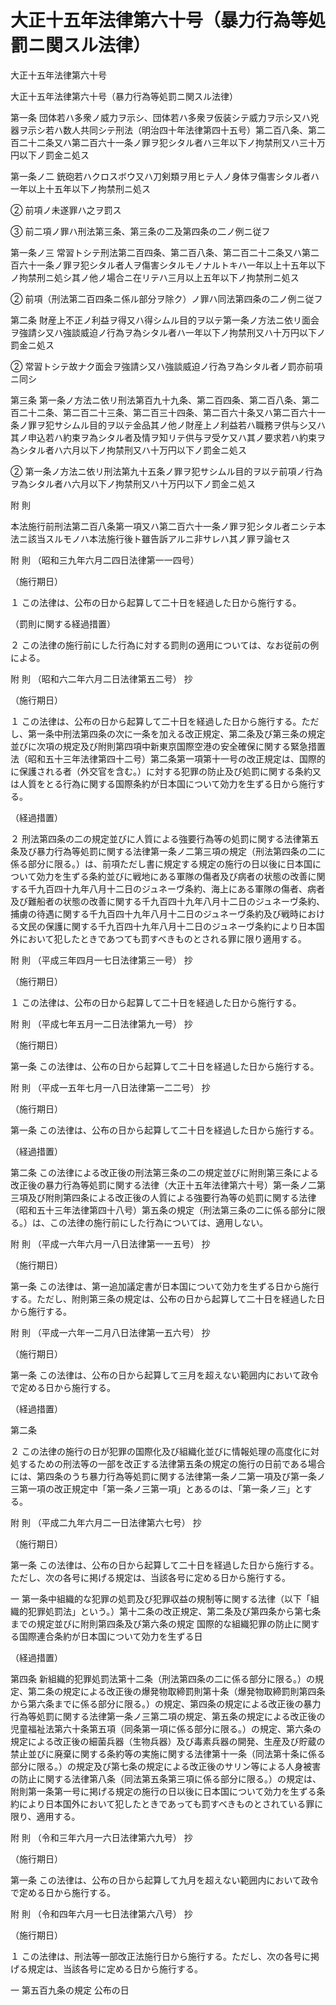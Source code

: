 # 大正十五年法律第六十号（暴力行為等処罰ニ関スル法律）

大正十五年法律第六十号

大正十五年法律第六十号（暴力行為等処罰ニ関スル法律）

第一条 団体若ハ多衆ノ威力ヲ示シ、団体若ハ多衆ヲ仮装シテ威力ヲ示シ又ハ兇器ヲ示シ若ハ数人共同シテ刑法（明治四十年法律第四十五号）第二百八条、第二百二十二条又ハ第二百六十一条ノ罪ヲ犯シタル者ハ三年以下ノ拘禁刑又ハ三十万円以下ノ罰金ニ処ス

第一条ノ二 銃砲若ハクロスボウ又ハ刀剣類ヲ用ヒテ人ノ身体ヲ傷害シタル者ハ一年以上十五年以下ノ拘禁刑ニ処ス

② 前項ノ未遂罪ハ之ヲ罰ス

③ 前二項ノ罪ハ刑法第三条、第三条の二及第四条の二ノ例ニ従フ

第一条ノ三 常習トシテ刑法第二百四条、第二百八条、第二百二十二条又ハ第二百六十一条ノ罪ヲ犯シタル者人ヲ傷害シタルモノナルトキハ一年以上十五年以下ノ拘禁刑ニ処シ其ノ他ノ場合ニ在リテハ三月以上五年以下ノ拘禁刑ニ処ス

② 前項（刑法第二百四条ニ係ル部分ヲ除ク）ノ罪ハ同法第四条の二ノ例ニ従フ

第二条 財産上不正ノ利益ヲ得又ハ得シムル目的ヲ以テ第一条ノ方法ニ依リ面会ヲ強請シ又ハ強談威迫ノ行為ヲ為シタル者ハ一年以下ノ拘禁刑又ハ十万円以下ノ罰金ニ処ス

② 常習トシテ故ナク面会ヲ強請シ又ハ強談威迫ノ行為ヲ為シタル者ノ罰亦前項ニ同シ

第三条 第一条ノ方法ニ依リ刑法第百九十九条、第二百四条、第二百八条、第二百二十二条、第二百二十三条、第二百三十四条、第二百六十条又ハ第二百六十一条ノ罪ヲ犯サシムル目的ヲ以テ金品其ノ他ノ財産上ノ利益若ハ職務ヲ供与シ又ハ其ノ申込若ハ約束ヲ為シタル者及情ヲ知リテ供与ヲ受ケ又ハ其ノ要求若ハ約束ヲ為シタル者ハ六月以下ノ拘禁刑又ハ十万円以下ノ罰金ニ処ス

② 第一条ノ方法ニ依リ刑法第九十五条ノ罪ヲ犯サシムル目的ヲ以テ前項ノ行為ヲ為シタル者ハ六月以下ノ拘禁刑又ハ十万円以下ノ罰金ニ処ス

附 則

本法施行前刑法第二百八条第一項又ハ第二百六十一条ノ罪ヲ犯シタル者ニシテ本法ニ該当スルモノハ本法施行後ト雖告訴アルニ非サレハ其ノ罪ヲ論セス

附 則 （昭和三九年六月二四日法律第一一四号）

（施行期日）

１ この法律は、公布の日から起算して二十日を経過した日から施行する。

（罰則に関する経過措置）

２ この法律の施行前にした行為に対する罰則の適用については、なお従前の例による。

附 則 （昭和六二年六月二日法律第五二号） 抄

（施行期日）

１ この法律は、公布の日から起算して二十日を経過した日から施行する。ただし、第一条中刑法第四条の次に一条を加える改正規定、第二条及び第三条の規定並びに次項の規定及び附則第四項中新東京国際空港の安全確保に関する緊急措置法（昭和五十三年法律第四十二号）第二条第一項第十一号の改正規定は、国際的に保護される者（外交官を含む。）に対する犯罪の防止及び処罰に関する条約又は人質をとる行為に関する国際条約が日本国について効力を生ずる日から施行する。

（経過措置）

２ 刑法第四条の二の規定並びに人質による強要行為等の処罰に関する法律第五条及び暴力行為等処罰に関する法律第一条ノ二第三項の規定（刑法第四条の二に係る部分に限る。）は、前項ただし書に規定する規定の施行の日以後に日本国について効力を生ずる条約並びに戦地にある軍隊の傷者及び病者の状態の改善に関する千九百四十九年八月十二日のジュネーヴ条約、海上にある軍隊の傷者、病者及び難船者の状態の改善に関する千九百四十九年八月十二日のジュネーヴ条約、捕虜の待遇に関する千九百四十九年八月十二日のジュネーヴ条約及び戦時における文民の保護に関する千九百四十九年八月十二日のジュネーヴ条約により日本国外において犯したときであつても罰すべきものとされる罪に限り適用する。

附 則 （平成三年四月一七日法律第三一号） 抄

（施行期日）

１ この法律は、公布の日から起算して二十日を経過した日から施行する。

附 則 （平成七年五月一二日法律第九一号） 抄

（施行期日）

第一条 この法律は、公布の日から起算して二十日を経過した日から施行する。

附 則 （平成一五年七月一八日法律第一二二号） 抄

（施行期日）

第一条 この法律は、公布の日から起算して二十日を経過した日から施行する。

（経過措置）

第二条 この法律による改正後の刑法第三条の二の規定並びに附則第三条による改正後の暴力行為等処罰に関する法律（大正十五年法律第六十号）第一条ノ二第三項及び附則第四条による改正後の人質による強要行為等の処罰に関する法律（昭和五十三年法律第四十八号）第五条の規定（刑法第三条の二に係る部分に限る。）は、この法律の施行前にした行為については、適用しない。

附 則 （平成一六年六月一八日法律第一一五号） 抄

（施行期日）

第一条 この法律は、第一追加議定書が日本国について効力を生ずる日から施行する。ただし、附則第三条の規定は、公布の日から起算して二十日を経過した日から施行する。

附 則 （平成一六年一二月八日法律第一五六号） 抄

（施行期日）

第一条 この法律は、公布の日から起算して三月を超えない範囲内において政令で定める日から施行する。

（経過措置）

第二条

２ この法律の施行の日が犯罪の国際化及び組織化並びに情報処理の高度化に対処するための刑法等の一部を改正する法律第五条の規定の施行の日前である場合には、第四条のうち暴力行為等処罰に関する法律第一条ノ二第一項及び第一条ノ三第一項の改正規定中「第一条ノ三第一項」とあるのは、「第一条ノ三」とする。

附 則 （平成二九年六月二一日法律第六七号） 抄

（施行期日）

第一条 この法律は、公布の日から起算して二十日を経過した日から施行する。ただし、次の各号に掲げる規定は、当該各号に定める日から施行する。

一 第一条中組織的な犯罪の処罰及び犯罪収益の規制等に関する法律（以下「組織的犯罪処罰法」という。）第十二条の改正規定、第二条及び第四条から第七条までの規定並びに附則第四条及び第六条の規定 国際的な組織犯罪の防止に関する国際連合条約が日本国について効力を生ずる日

（経過措置）

第四条 新組織的犯罪処罰法第十二条（刑法第四条の二に係る部分に限る。）の規定、第二条の規定による改正後の爆発物取締罰則第十条（爆発物取締罰則第四条から第六条までに係る部分に限る。）の規定、第四条の規定による改正後の暴力行為等処罰に関する法律第一条ノ三第二項の規定、第五条の規定による改正後の児童福祉法第六十条第五項（同条第一項に係る部分に限る。）の規定、第六条の規定による改正後の細菌兵器（生物兵器）及び毒素兵器の開発、生産及び貯蔵の禁止並びに廃棄に関する条約等の実施に関する法律第十一条（同法第十条に係る部分に限る。）の規定及び第七条の規定による改正後のサリン等による人身被害の防止に関する法律第八条（同法第五条第三項に係る部分に限る。）の規定は、附則第一条第一号に掲げる規定の施行の日以後に日本国について効力を生ずる条約により日本国外において犯したときであっても罰すべきものとされている罪に限り、適用する。

附 則 （令和三年六月一六日法律第六九号） 抄

（施行期日）

第一条 この法律は、公布の日から起算して九月を超えない範囲内において政令で定める日から施行する。

附 則 （令和四年六月一七日法律第六八号） 抄

（施行期日）

１ この法律は、刑法等一部改正法施行日から施行する。ただし、次の各号に掲げる規定は、当該各号に定める日から施行する。

一 第五百九条の規定 公布の日

